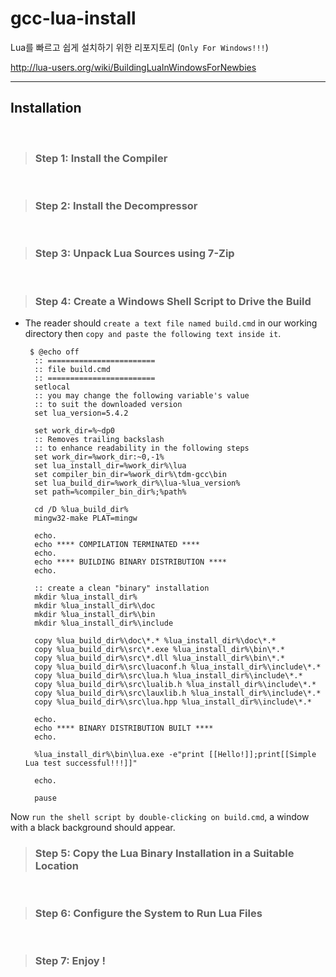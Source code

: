 # gcc-lua-install

Lua를 빠르고 쉽게 설치하기 위한 리포지토리 (`Only For Windows!!!`)

http://lua-users.org/wiki/BuildingLuaInWindowsForNewbies

<hr>

## Installation
<br>

> ### Step 1: Install the Compiler
<br>

> ### Step 2: Install the Decompressor
<br>

> ### Step 3: Unpack Lua Sources using 7-Zip
<br>

> ### Step 4: Create a Windows Shell Script to Drive the Build

- The reader should `create a text file named build.cmd` in our working directory then `copy and paste the following text inside it`.

       $ @echo off
        :: ========================
        :: file build.cmd
        :: ========================
        setlocal
        :: you may change the following variable's value
        :: to suit the downloaded version
        set lua_version=5.4.2

        set work_dir=%~dp0
        :: Removes trailing backslash
        :: to enhance readability in the following steps
        set work_dir=%work_dir:~0,-1%
        set lua_install_dir=%work_dir%\lua
        set compiler_bin_dir=%work_dir%\tdm-gcc\bin
        set lua_build_dir=%work_dir%\lua-%lua_version%
        set path=%compiler_bin_dir%;%path%

        cd /D %lua_build_dir%
        mingw32-make PLAT=mingw

        echo.
        echo **** COMPILATION TERMINATED ****
        echo.
        echo **** BUILDING BINARY DISTRIBUTION ****
        echo.

        :: create a clean "binary" installation
        mkdir %lua_install_dir%
        mkdir %lua_install_dir%\doc
        mkdir %lua_install_dir%\bin
        mkdir %lua_install_dir%\include

        copy %lua_build_dir%\doc\*.* %lua_install_dir%\doc\*.*
        copy %lua_build_dir%\src\*.exe %lua_install_dir%\bin\*.*
        copy %lua_build_dir%\src\*.dll %lua_install_dir%\bin\*.*
        copy %lua_build_dir%\src\luaconf.h %lua_install_dir%\include\*.*
        copy %lua_build_dir%\src\lua.h %lua_install_dir%\include\*.*
        copy %lua_build_dir%\src\lualib.h %lua_install_dir%\include\*.*
        copy %lua_build_dir%\src\lauxlib.h %lua_install_dir%\include\*.*
        copy %lua_build_dir%\src\lua.hpp %lua_install_dir%\include\*.*

        echo.
        echo **** BINARY DISTRIBUTION BUILT ****
        echo.

        %lua_install_dir%\bin\lua.exe -e"print [[Hello!]];print[[Simple Lua test successful!!!]]"

        echo.

        pause

Now `run the shell script by double-clicking on build.cmd`, a window with a black background should appear.

> ### Step 5: Copy the Lua Binary Installation in a Suitable Location
<br>

> ### Step 6: Configure the System to Run Lua Files
<br>

> ### Step 7: Enjoy ! 


